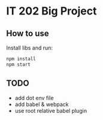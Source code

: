 # IT 202 Big Project

## How to use


Install libs and run:

```sh
npm install
npm start
```

## TODO

- add dot env file
- add babel & webpack
- use root relative babel plugin